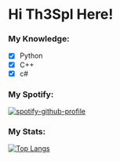 # Hi Th3Spl Here!

### My Knowledge:
- [x] Python
- [x] C++
- [x] c#

### My Spotify:
[![spotify-github-profile](https://spotify-github-profile.vercel.app/api/view?uid=31e2zm5f74xifzyo73v62bg6kp7a&cover_image=true&theme=natemoo-re&bar_color=1138d4&bar_color_cover=false)](https://spotify-github-profile.vercel.app/api/view?uid=31e2zm5f74xifzyo73v62bg6kp7a&redirect=true)

### My Stats:
[![Top Langs](https://github-readme-stats.vercel.app/api/top-langs/?username=th3spl&layout=compact&hide_title=false&title_color=00ff35&bg_color=564269&text_color=000000)](https://github.com/anuraghazra/github-readme-stats)
